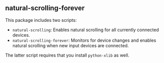 natural-scrolling-forever
-------------------------

This package includes two scripts:

* `natural-scrolling`: Enables natural scrolling for all currently connected
  devices.
* `natural-scrolling-forever`: Monitors for device changes and enables natural
  scrolling when new input devices are connected.

The latter script requires that you install `python-xlib` as well.
